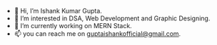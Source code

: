 - 👋 Hi, I’m Ishank Kumar Gupta.
- 👀 I’m interested in DSA, Web Development and Graphic Designing.
- 🌱 I’m currently working on MERN Stack.
- 📫 you can reach me on guptaishankofficial@gmail.com.
